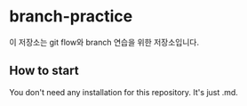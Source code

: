 # branch-practice

이 저장소는 git flow와 branch 연습을 위한 저장소입니다.

## How to start

You don't need any installation for this repository.
It's just .md.


